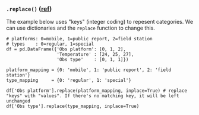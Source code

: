 ### `.replace()` ([ref](https://www.youtube.com/watch?v=31k53iHE-yw&list=PLQut5OXpV-0ir4IdllSt1iEZKTwFBa7kO&index=90))

The example below uses "keys" (integer coding) to repesent categories.
We can use dictionaries and the `replace` function to change this.

```
# platforms: 0=mobile, 1=public report, 2=field station
# types    : 0=regular, 1=special
df = pd.DataFrame({'Obs platform': [0, 1, 2],
                   'Temperature' : [24, 25, 27],
                   'Obs type'    : [0, 1, 1]})

platform_mapping = {0: 'mobile', 1: 'public report', 2: 'field station'}
type_mapping     = {0: 'regular', 1: 'special'}

df['Obs platform'].replace(platform_mapping, inplace=True) # replace "keys" with "values". If there's no matching key, it will be left unchanged
df['Obs type'].replace(type_mapping, inplace=True)
```
